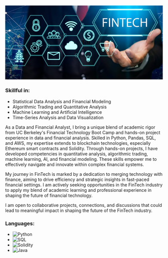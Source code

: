 ![](images/fintech_cropped.png)

### Skillful in:
* Statistical Data Analysis and Financial Modeling
* Algorithmic Trading and Quantitative Analysis
* Machine Learning and Artificial Intelligence
* Time-Series Analysis and Data Visualization

As a Data and Financial Analyst, I bring a unique blend of academic rigor from UC Berkeley's Financial Technology Boot Camp and hands-on project experience in data and financial analysis. Skilled in Python, Pandas, SQL, and AWS, my expertise extends to blockchain technologies, especially Ethereum smart contracts and Solidity. Through hands-on projects, I have developed competencies in quantitative analysis, algorithmic trading, machine learning, AI, and financial modeling. These skills empower me to effectively navigate and innovate within complex financial systems.

My journey in FinTech is marked by a dedication to merging technology with finance, aiming to drive efficiency and strategic insights in fast-paced financial settings. I am actively seeking opportunities in the FinTech industry to apply my blend of academic learning and professional experience in shaping the future of financial technology.

I am open to collaborative projects, connections, and discussions that could lead to meaningful impact in shaping the future of the FinTech industry.

### Languages:
- ![Python](https://img.shields.io/badge/Python-3776AB?style=plastic&logo=python&logoColor=white)
- ![SQL](https://img.shields.io/badge/SQL-4479A1?style=plastic&logo=MySQL&logoColor=white)
- ![Solidity](https://img.shields.io/badge/Solidity-363636?style=plastic&logo=solidity&logoColor=white)
- ![Java](https://img.shields.io/badge/Java-ED8B00?style=plastic&logo=java&logoColor=white)

